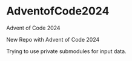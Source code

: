 # AdventofCode2024
Advent of Code 2024

New Repo with Advent of Code 2024

Trying to use private submodules for input data.